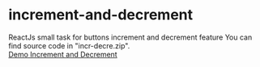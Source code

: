 # increment-and-decrement
ReactJs small task for buttons increment and decrement feature
You can find source code in "incr-decre.zip".<br>
<a href="https://sm1gr8.github.io/increment-and-decrement/">Demo Increment and Decrement</a>
